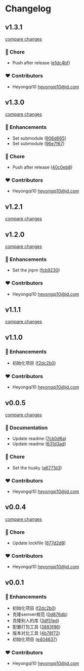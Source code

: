 # Changelog

## v1.3.1

[compare changes](https://github.com/holyfata/compare-version/compare/v1.3.0...v1.3.1)

### 🏡 Chore

- Push after release ([e1dc4bf](https://github.com/holyfata/compare-version/commit/e1dc4bf))

### ❤️ Contributors

- Heyongqi10 <heyongqi10@jd.com>

## v1.3.0

[compare changes](https://github.com/holyfata/compare-version/compare/v1.2.1...v1.3.0)

### 🚀 Enhancements

- Set submodule ([906d665](https://github.com/holyfata/compare-version/commit/906d665))
- Set submodule ([96e7f67](https://github.com/holyfata/compare-version/commit/96e7f67))

### 🏡 Chore

- Push after release ([40c0eb8](https://github.com/holyfata/compare-version/commit/40c0eb8))

### ❤️ Contributors

- Heyongqi10 <heyongqi10@jd.com>

## v1.2.1

[compare changes](https://github.com/holyfata/compare-version/compare/v1.2.0...v1.2.1)

## v1.2.0

[compare changes](https://github.com/holyfata/compare-version/compare/v1.1.0...v1.2.0)

### 🚀 Enhancements

- Set the jnpm ([fcb9230](https://github.com/holyfata/compare-version/commit/fcb9230))

### ❤️ Contributors

- Heyongqi10 <heyongqi10@jd.com>

## v1.1.1

[compare changes](https://github.com/holyfata/compare-version/compare/v1.1.0...v1.1.1)

## v1.1.0

### 🚀 Enhancements

- 初始化项目 ([f2dc2b0](https://github.com/holyfata/compare-version/commit/f2dc2b0))

### ❤️ Contributors

- Heyongqi10 <heyongqi10@jd.com>

## v0.0.5

[compare changes](https://github.com/holyfata/compare-version/compare/v0.0.4...v0.0.5)

### 📖 Documentation

- Update readme ([7cb0d6a](https://github.com/holyfata/compare-version/commit/7cb0d6a))
- Update readme ([631d3ad](https://github.com/holyfata/compare-version/commit/631d3ad))

### 🏡 Chore

- Set the husky ([a6771d3](https://github.com/holyfata/compare-version/commit/a6771d3))

### ❤️ Contributors

- Heyongqi10 <heyongqi10@jd.com>

## v0.0.4

[compare changes](https://github.com/holyfata/compare-version/compare/v0.0.1...v0.0.4)

### 🏡 Chore

- Update lockfile ([677d2d8](https://github.com/holyfata/compare-version/commit/677d2d8))

### ❤️ Contributors

- Heyongqi10 <heyongqi10@jd.com>

## v0.0.1

### 🚀 Enhancements

- 初始化项目 ([f2dc2b0](https://github.com/holyfata/compare-version/commit/f2dc2b0))
- 克隆semver规范 ([0d876db](https://github.com/holyfata/compare-version/commit/0d876db))
- 克隆别人的库 ([3df51ed](https://github.com/holyfata/compare-version/commit/3df51ed))
- 配置打包工具 ([3883f86](https://github.com/holyfata/compare-version/commit/3883f86))
- 版本对比工具 ([4b76f72](https://github.com/holyfata/compare-version/commit/4b76f72))
- 初始化项目 ([e404637](https://github.com/holyfata/compare-version/commit/e404637))

### ❤️ Contributors

- Heyongqi10 <heyongqi10@jd.com>
